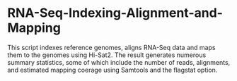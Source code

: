 # RNA-Seq-Indexing-Alignment-and-Mapping
This script indexes reference genomes, aligns RNA-Seq data and maps them to the genomes using Hi-Sat2. The result generates numerous summary statistics, some of which include the number of reads, alignments, and estimated mapping coerage using Samtools and the flagstat option. 
